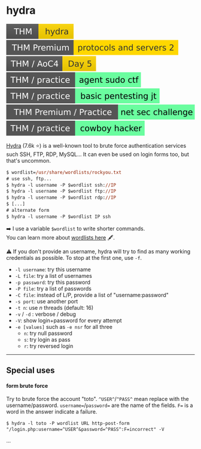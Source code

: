 # hydra

[![hydra](../../../_badges/thm/hydra.svg)](https://tryhackme.com/room/hydra)
[![protocolsandservers2](../../../_badges/thmp/protocolsandservers2.svg)](https://tryhackme.com/room/protocolsandservers2)
[![adventofcyber4](../../../_badges/thm/adventofcyber4/day5.svg)](https://tryhackme.com/room/adventofcyber4)
[![agentsudoctf](../../../_badges/thm-p/agentsudoctf.svg)](https://tryhackme.com/room/agentsudoctf)
[![basicpentestingjt](../../../_badges/thm-p/basicpentestingjt.svg)](https://tryhackme.com/room/basicpentestingjt)
[![netsecchallenge](../../../_badges/thmp-p/netsecchallenge.svg)](https://tryhackme.com/room/netsecchallenge)
[![cowboyhacker](../../../_badges/thm-p/cowboyhacker.svg)](https://tryhackme.com/room/cowboyhacker)

<div class="row row-cols-md-2"><div>

[Hydra](https://github.com/vanhauser-thc/thc-hydra) (7.6k ⭐) is a well-known tool to brute force authentication services such SSH, FTP, RDP, MySQL... It can even be used on login forms too, but that's uncommon.

```ps
$ wordlist=/usr/share/wordlists/rockyou.txt
# use ssh, ftp...
$ hydra -l username -P $wordlist ssh://IP
$ hydra -l username -P $wordlist ftp://IP
$ hydra -l username -P $wordlist rdp://IP
$ [...]
# alternate form
$ hydra -l username -P $wordlist IP ssh
```

➡️ I use a variable `$wordlist` to write shorter commands. <br>
 You can learn more about [wordlists here](/cybersecurity/red-team/_knowledge/index.md#wordlists-) 🖋️.

⚠️ If you don't provide an username, hydra will try to find as many working credentials as possible. To stop at the first one, use `-f`.
</div><div class="align-self-center">

* `-l username`: try this username
* `-L file`: try a list of usernames
* `-p password`: try this password
* `-P file`: try a list of passwords
* `-C file`: instead of L/P, provide a list of "username:password"
* `-s port`: use another port
* `-t n`: use $n$ threads (default: 16)
* `-v` / `-d` : verbose / debug
* `-V`: show login+password for every attempt
* `-e [values]` such as `-e nsr` for all three
    * `n`: try null password
    * `s`: try login as pass
    * `r`: try reversed login
</div></div>

<hr class="sep-both">

## Special uses

<div class="row row-cols-md-2"><div>

#### form brute force

Try to brute force the account "toto". `^USER^`/`^PASS^` mean replace with the username/password. `username=`/`password=` are the name of the fields. `F=` is a word in the answer indicate a failure.

```shell!
$ hydra -l toto -P wordlist URL http-post-form "/login.php:username=^USER^&password=^PASS^:F=incorrect" -V
```
</div><div>

...
</div></div>